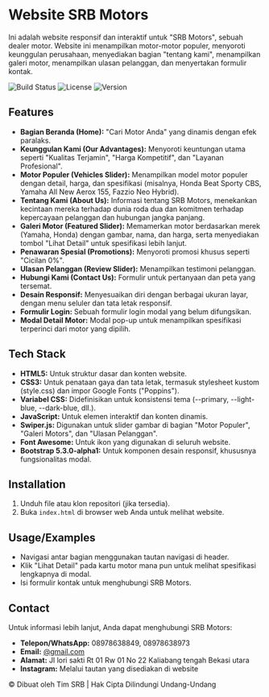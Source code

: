# Website SRB Motors

Ini adalah website responsif dan interaktif untuk "SRB Motors", sebuah dealer motor. Website ini menampilkan motor-motor populer, menyoroti keunggulan perusahaan, menyediakan bagian "tentang kami", menampilkan galeri motor, menampilkan ulasan pelanggan, dan menyertakan formulir kontak.

![Build Status](https://img.shields.io/badge/build-passing-brightgreen) ![License](https://img.shields.io/badge/license-MIT-blue) ![Version](https://img.shields.io/badge/version-1.0.0-orange)

## Features
- **Bagian Beranda (Home):** "Cari Motor Anda" yang dinamis dengan efek paralaks.
- **Keunggulan Kami (Our Advantages):** Menyoroti keuntungan utama seperti "Kualitas Terjamin", "Harga Kompetitif", dan "Layanan Profesional".
- **Motor Populer (Vehicles Slider):** Menampilkan model motor populer dengan detail, harga, dan spesifikasi (misalnya, Honda Beat Sporty CBS, Yamaha All New Aerox 155, Fazzio Neo Hybrid).
- **Tentang Kami (About Us):** Informasi tentang SRB Motors, menekankan kecintaan mereka terhadap dunia roda dua dan komitmen terhadap kepercayaan pelanggan dan hubungan jangka panjang.
- **Galeri Motor (Featured Slider):** Memamerkan motor berdasarkan merek (Yamaha, Honda) dengan gambar, nama, dan harga, serta menyediakan tombol "Lihat Detail" untuk spesifikasi lebih lanjut.
- **Penawaran Spesial (Promotions):** Menyoroti promosi khusus seperti "Cicilan 0%".
- **Ulasan Pelanggan (Review Slider):** Menampilkan testimoni pelanggan.
- **Hubungi Kami (Contact Us):** Formulir untuk pertanyaan dan peta yang tersemat.
- **Desain Responsif:** Menyesuaikan diri dengan berbagai ukuran layar, dengan menu seluler dan tata letak responsif.
- **Formulir Login:** Sebuah formulir login modal yang belum difungsikan.
- **Modal Detail Motor:** Modal pop-up untuk menampilkan spesifikasi terperinci dari motor yang dipilih.

## Tech Stack
- **HTML5:** Untuk struktur dasar dan konten website.
- **CSS3:** Untuk penataan gaya dan tata letak, termasuk stylesheet kustom (style.css) dan impor Google Fonts ("Poppins").
- **Variabel CSS:** Didefinisikan untuk konsistensi tema (--primary, --light-blue, --dark-blue, dll.).
- **JavaScript:** Untuk elemen interaktif dan konten dinamis.
- **Swiper.js:** Digunakan untuk slider gambar di bagian "Motor Populer", "Galeri Motors", dan "Ulasan Pelanggan".
- **Font Awesome:** Untuk ikon yang digunakan di seluruh website.
- **Bootstrap 5.3.0-alpha1:** Untuk komponen desain responsif, khususnya fungsionalitas modal.

## Installation
1. Unduh file atau klon repositori (jika tersedia).
2. Buka `index.html` di browser web Anda untuk melihat website.

## Usage/Examples
- Navigasi antar bagian menggunakan tautan navigasi di header.
- Klik "Lihat Detail" pada kartu motor mana pun untuk melihat spesifikasi lengkapnya di modal.
- Isi formulir kontak untuk menghubungi SRB Motors.

## Contact
Untuk informasi lebih lanjut, Anda dapat menghubungi SRB Motors:
- **Telepon/WhatsApp:** 08978638849, 08978638973
- **Email:** [@gmail.com](mailto:@gmail.com)
- **Alamat:** Jl lori sakti Rt 01 Rw 01 No 22 Kaliabang tengah Bekasi utara
- **Instagram:** Melalui tautan yang disediakan di website

© Dibuat oleh Tim SRB | Hak Cipta Dilindungi Undang-Undang
